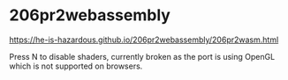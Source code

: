 # 206pr2webassembly
https://he-is-hazardous.github.io/206pr2webassembly/206pr2wasm.html

Press N to disable shaders, currently broken as the port is using OpenGL which is not supported on browsers.
